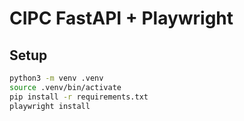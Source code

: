 # CIPC FastAPI + Playwright

## Setup

```bash
python3 -m venv .venv
source .venv/bin/activate
pip install -r requirements.txt
playwright install
